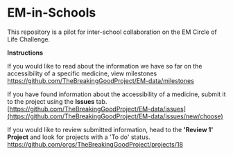 # EM-in-Schools

This repository is a pilot for inter-school collaboration on the EM Circle of Life Challenge.

**Instructions**

If you would like to read about the information we have so far on the accessibility of a specific medicine, view milestones https://github.com/TheBreakingGoodProject/EM-data/milestones

If you have found information about the accessibility of a medicine, submit it to the project using the **Issues** tab. [https://github.com/TheBreakingGoodProject/EM-data/issues](https://github.com/TheBreakingGoodProject/EM-data/issues/new/choose)

If you would like to review submitted information, head to the **'Review 1' Project** and look for projects with a 'To do' status. https://github.com/orgs/TheBreakingGoodProject/projects/18
 
